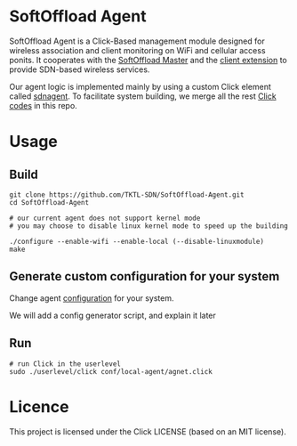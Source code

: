 # SoftOffload Agent

SoftOffload Agent is a Click-Based management module designed for wireless association and client monitoring on WiFi and cellular access ponits. It cooperates with the [SoftOffload Master](https://github.com/TKTL-SDN/SoftOffload-Master) and the [client extension](https://github.com/TKTL-SDN/SoftOffload-Client) to provide SDN-based wireless services.

Our agent logic is implemented mainly by using a custom Click element called [sdnagent](https://github.com/TKTL-SDN/SoftOffload-Agent/tree/eit-sdn/elements/local/agent/). To facilitate system building, we merge all the rest [Click codes](https://github.com/kohler/click) in this repo.

# Usage

## Build

    git clone https://github.com/TKTL-SDN/SoftOffload-Agent.git
    cd SoftOffload-Agent

    # our current agent does not support kernel mode
    # you may choose to disable linux kernel mode to speed up the building

    ./configure --enable-wifi --enable-local (--disable-linuxmodule)
    make

## Generate custom configuration for your system

Change agent [configuration](https://github.com/TKTL-SDN/SoftOffload-Agent/tree/eit-sdn/conf/local-agent/agent.click) for your system.

We will add a config generator script, and explain it later

## Run

    # run Click in the userlevel
    sudo ./userlevel/click conf/local-agent/agnet.click

# Licence

This project is licensed under the Click LICENSE (based on an MIT license).


